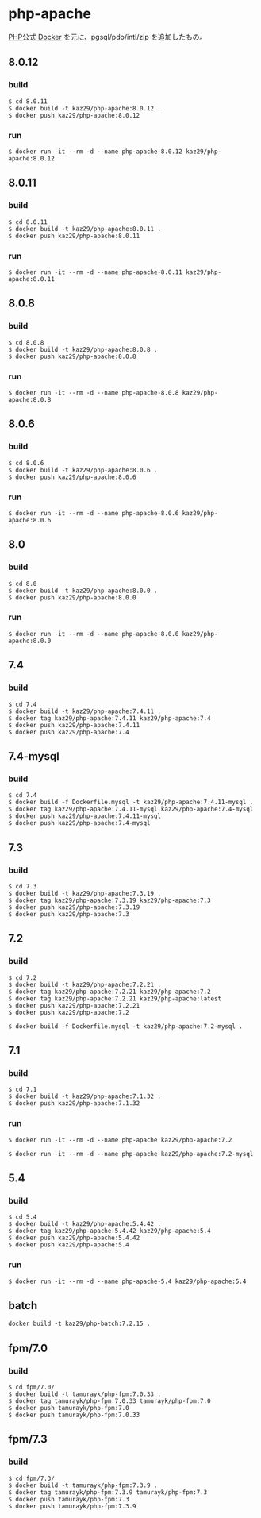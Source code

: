 # php-apache

[PHP公式 Docker](https://github.com/docker-library/php) を元に、pgsql/pdo/intl/zip を追加したもの。

## 8.0.12

### build 

```
$ cd 8.0.11
$ docker build -t kaz29/php-apache:8.0.12 .
$ docker push kaz29/php-apache:8.0.12
```
### run 

```
$ docker run -it --rm -d --name php-apache-8.0.12 kaz29/php-apache:8.0.12
```

## 8.0.11

### build 

```
$ cd 8.0.11
$ docker build -t kaz29/php-apache:8.0.11 .
$ docker push kaz29/php-apache:8.0.11
```
### run 

```
$ docker run -it --rm -d --name php-apache-8.0.11 kaz29/php-apache:8.0.11
```

## 8.0.8

### build 

```
$ cd 8.0.8
$ docker build -t kaz29/php-apache:8.0.8 .
$ docker push kaz29/php-apache:8.0.8
```
### run 

```
$ docker run -it --rm -d --name php-apache-8.0.8 kaz29/php-apache:8.0.8
```

## 8.0.6

### build 

```
$ cd 8.0.6
$ docker build -t kaz29/php-apache:8.0.6 .
$ docker push kaz29/php-apache:8.0.6
```
### run 

```
$ docker run -it --rm -d --name php-apache-8.0.6 kaz29/php-apache:8.0.6
```

## 8.0

### build 

```
$ cd 8.0
$ docker build -t kaz29/php-apache:8.0.0 .
$ docker push kaz29/php-apache:8.0.0
```
### run 

```
$ docker run -it --rm -d --name php-apache-8.0.0 kaz29/php-apache:8.0.0
```

## 7.4

### build 

```
$ cd 7.4
$ docker build -t kaz29/php-apache:7.4.11 .
$ docker tag kaz29/php-apache:7.4.11 kaz29/php-apache:7.4
$ docker push kaz29/php-apache:7.4.11
$ docker push kaz29/php-apache:7.4
```

## 7.4-mysql

### build

```
$ cd 7.4
$ docker build -f Dockerfile.mysql -t kaz29/php-apache:7.4.11-mysql .
$ docker tag kaz29/php-apache:7.4.11-mysql kaz29/php-apache:7.4-mysql
$ docker push kaz29/php-apache:7.4.11-mysql
$ docker push kaz29/php-apache:7.4-mysql
```

## 7.3

### build 

```
$ cd 7.3
$ docker build -t kaz29/php-apache:7.3.19 .
$ docker tag kaz29/php-apache:7.3.19 kaz29/php-apache:7.3
$ docker push kaz29/php-apache:7.3.19
$ docker push kaz29/php-apache:7.3

```

## 7.2

### build 

```
$ cd 7.2
$ docker build -t kaz29/php-apache:7.2.21 .
$ docker tag kaz29/php-apache:7.2.21 kaz29/php-apache:7.2
$ docker tag kaz29/php-apache:7.2.21 kaz29/php-apache:latest
$ docker push kaz29/php-apache:7.2.21
$ docker push kaz29/php-apache:7.2

$ docker build -f Dockerfile.mysql -t kaz29/php-apache:7.2-mysql .

```

## 7.1

### build 

```
$ cd 7.1
$ docker build -t kaz29/php-apache:7.1.32 .
$ docker push kaz29/php-apache:7.1.32
```

### run 

```
$ docker run -it --rm -d --name php-apache kaz29/php-apache:7.2

$ docker run -it --rm -d --name php-apache kaz29/php-apache:7.2-mysql
```

## 5.4

### build 

```
$ cd 5.4
$ docker build -t kaz29/php-apache:5.4.42 .
$ docker tag kaz29/php-apache:5.4.42 kaz29/php-apache:5.4
$ docker push kaz29/php-apache:5.4.42
$ docker push kaz29/php-apache:5.4
```

### run 

```
$ docker run -it --rm -d --name php-apache-5.4 kaz29/php-apache:5.4
```

## batch

```
docker build -t kaz29/php-batch:7.2.15 .
```

## fpm/7.0

### build

```
$ cd fpm/7.0/
$ docker build -t tamurayk/php-fpm:7.0.33 .
$ docker tag tamurayk/php-fpm:7.0.33 tamurayk/php-fpm:7.0
$ docker push tamurayk/php-fpm:7.0
$ docker push tamurayk/php-fpm:7.0.33
```

## fpm/7.3

### build

```
$ cd fpm/7.3/
$ docker build -t tamurayk/php-fpm:7.3.9 .
$ docker tag tamurayk/php-fpm:7.3.9 tamurayk/php-fpm:7.3
$ docker push tamurayk/php-fpm:7.3
$ docker push tamurayk/php-fpm:7.3.9
```